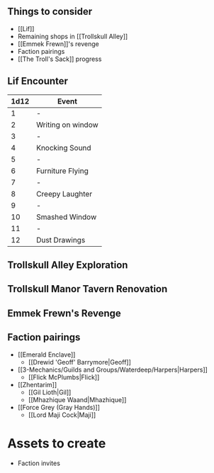 ## Things to consider
- [[Lif]]
- Remaining shops in [[Trollskull Alley]]
- [[Emmek Frewn]]'s revenge
- Faction pairings
- [[The Troll's Sack]] progress

## Lif Encounter
| 1d12 | Event             |
| ---- | ----------------- |
| 1    | -                 |
| 2    | Writing on window |
| 3    | -                 |
| 4    | Knocking Sound    |
| 5    | -                 |
| 6    | Furniture Flying  |
| 7    | -                 |
| 8    | Creepy Laughter   |
| 9    | -                 |
| 10   | Smashed Window    |
| 11   | -                 |
| 12   | Dust Drawings     |
## Trollskull Alley Exploration

## Trollskull Manor Tavern Renovation

## Emmek Frewn's Revenge

## Faction pairings
- [[Emerald Enclave]] 
	- [[Drewid 'Geoff' Barrymore|Geoff]]
- [[3-Mechanics/Guilds and Groups/Waterdeep/Harpers|Harpers]] 
	- [[Flick McPlumbs|Flick]] 
- [[Zhentarim]] 
	- [[Gil Lioth|Gil]]
	- [[Mhazhique Waand|Mhazhique]]
- [[Force Grey (Gray Hands)]] 
	- [[Lord Maji Cock|Maji]]

# Assets to create
- Faction invites
